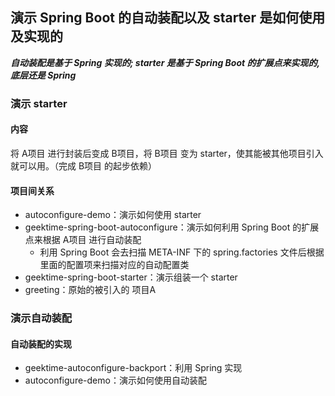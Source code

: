 ## 演示 Spring Boot 的自动装配以及 starter 是如何使用及实现的
***自动装配是基于 Spring 实现的; starter 是基于 Spring Boot 的扩展点来实现的,底层还是 Spring***
### 演示 starter
#### 内容
将 A项目 进行封装后变成 B项目，将 B项目 变为 starter，使其能被其他项目引入就可以用。（完成 B项目 的起步依赖）
#### 项目间关系
* autoconfigure-demo：演示如何使用 starter
* geektime-spring-boot-autoconfigure：演示如何利用 Spring Boot 的扩展点来根据 A项目 进行自动装配
    * 利用 Spring Boot 会去扫描 META-INF 下的 spring.factories 文件后根据里面的配置项来扫描对应的自动配置类
* geektime-spring-boot-starter：演示组装一个 starter
* greeting：原始的被引入的 项目A
### 演示自动装配
#### 自动装配的实现
* geektime-autoconfigure-backport：利用 Spring 实现
* autoconfigure-demo：演示如何使用自动装配

